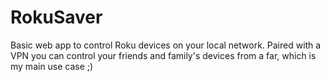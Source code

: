 # RokuSaver

Basic web app to control Roku devices on your local network. Paired with a VPN you can control your friends and family's devices from a far, which is my main use case ;)